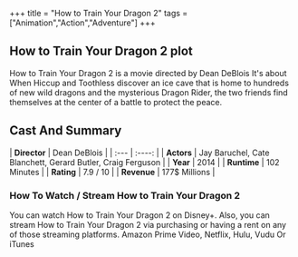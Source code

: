 +++
title = "How to Train Your Dragon 2"
tags = ["Animation","Action","Adventure"]
+++
## How to Train Your Dragon 2 plot
How to Train Your Dragon 2 is a movie directed by Dean DeBlois It's about When Hiccup and Toothless discover an ice cave that is home to hundreds of new wild dragons and the mysterious Dragon Rider, the two friends find themselves at the center of a battle to protect the peace.
## Cast And Summary
| **Director**      | Dean DeBlois |
    | :---        |    :----:   |
    |  **Actors** | Jay Baruchel, Cate Blanchett, Gerard Butler, Craig Ferguson |
    | **Year**   | 2014    |
    |  **Runtime** | 102 Minutes |
    |  **Rating** | 7.9 / 10 | 
    |  **Revenue** | 177$ Millions |
### How To Watch / Stream How to Train Your Dragon 2
You can watch How to Train Your Dragon 2 on Disney+.
Also, you can stream How to Train Your Dragon 2 via purchasing or having a rent on any of those streaming platforms.
Amazon Prime Video, Netflix, Hulu, Vudu Or iTunes
